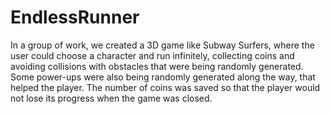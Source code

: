# EndlessRunner

In a group of work, we created a 3D game like Subway Surfers, where the user could choose a character and run infinitely, collecting coins and avoiding collisions with obstacles that were being randomly generated. Some power-ups were also being randomly generated along the way, that helped the player. The number of coins was saved so that the player would not lose its progress when the game was closed.
